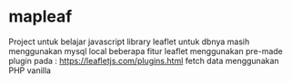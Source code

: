 # mapleaf

Project untuk belajar javascript library leaflet
untuk dbnya masih menggunakan mysql local
beberapa fitur leaflet menggunakan pre-made plugin pada : https://leafletjs.com/plugins.html
fetch data menggunakan PHP vanilla
